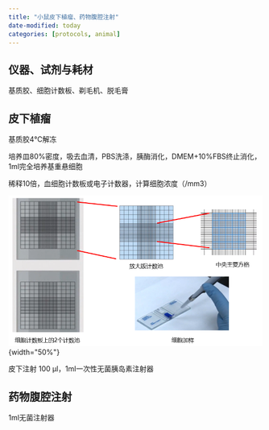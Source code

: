 ```yaml
---
title: "小鼠皮下植瘤、药物腹腔注射"
date-modified: today
categories: [protocols, animal]
---
```


## 仪器、试剂与耗材

基质胶、细胞计数板、剃毛机、脱毛膏

## 皮下植瘤

基质胶4℃解冻

培养皿80%密度，吸去血清，PBS洗涤，胰酶消化，DMEM+10%FBS终止消化，1ml完全培养基重悬细胞

稀释10倍，血细胞计数板或电子计数器，计算细胞浓度（/mm3）

![](images/血细胞计数板.png){width="50%"}

皮下注射 100 μl，1ml一次性无菌胰岛素注射器

## 药物腹腔注射

1ml无菌注射器

